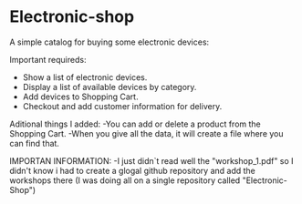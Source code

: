 # Electronic-shop
A simple catalog for buying some electronic devices:

Important requireds:
  - Show a list of electronic devices.
  - Display a list of available devices by category.
  - Add devices to Shopping Cart.
  - Checkout and add customer information for delivery.

  Aditional things I added:
    -You can add or delete a product from the Shopping Cart.
    -When you give all the data, it will create a file where you can find that.


  IMPORTAN INFORMATION:
    -I just didn`t read well the "workshop_1.pdf" so I didn't know i had to create a glogal github repository and add the workshops   there (I was doing all on a single repository called "Electronic-Shop")
